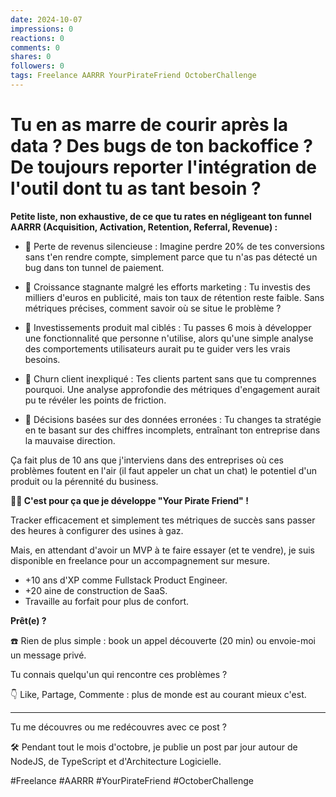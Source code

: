 ```yaml
---
date: 2024-10-07
impressions: 0
reactions: 0
comments: 0
shares: 0
followers: 0
tags: Freelance AARRR YourPirateFriend OctoberChallenge
---
```


# Tu en as marre de courir après la data ? Des bugs de ton backoffice ? De toujours reporter l'intégration de l'outil dont tu as tant besoin ?

**Petite liste, non exhaustive, de ce que tu rates en négligeant ton funnel AARRR (Acquisition, Activation, Retention, Referral, Revenue) :**

- 💸 Perte de revenus silencieuse : Imagine perdre 20% de tes conversions sans t'en rendre compte, simplement parce que tu n'as pas détecté un bug dans ton tunnel de paiement.

- 💄 Croissance stagnante malgré les efforts marketing : Tu investis des milliers d'euros en publicité, mais ton taux de rétention reste faible. Sans métriques précises, comment savoir où se situe le problème ?

- 🙉 Investissements produit mal ciblés : Tu passes 6 mois à développer une fonctionnalité que personne n'utilise, alors qu'une simple analyse des comportements utilisateurs aurait pu te guider vers les vrais besoins.

- 🚪 Churn client inexpliqué : Tes clients partent sans que tu comprennes pourquoi. Une analyse approfondie des métriques d'engagement aurait pu te révéler les points de friction.

- 🎯 Décisions basées sur des données erronées : Tu changes ta stratégie en te basant sur des chiffres incomplets, entraînant ton entreprise dans la mauvaise direction.

Ça fait plus de 10 ans que j'interviens dans des entreprises où ces problèmes foutent en l'air (il faut appeler un chat un chat) le potentiel d'un produit ou la pérennité du business.

**🏴‍☠️ C'est pour ça que je développe "Your Pirate Friend" !**

Tracker efficacement et simplement tes métriques de succès sans passer des heures à configurer des usines à gaz.

Mais, en attendant d'avoir un MVP à te faire essayer (et te vendre), je suis disponible en freelance pour un accompagnement sur mesure.

- +10 ans d'XP comme Fullstack Product Engineer.
- +20 aine de construction de SaaS.
- Travaille au forfait pour plus de confort.

**Prêt(e) ?**

☎️ Rien de plus simple : book un appel découverte (20 min) ou envoie-moi un message privé.

Tu connais quelqu'un qui rencontre ces problèmes ?

👇 Like, Partage, Commente : plus de monde est au courant mieux c'est.

---

Tu me découvres ou me redécouvres avec ce post ?

🛠️ Pendant tout le mois d'octobre, je publie un post par jour autour de NodeJS, de TypeScript et d'Architecture Logicielle.

#Freelance #AARRR #YourPirateFriend #OctoberChallenge
